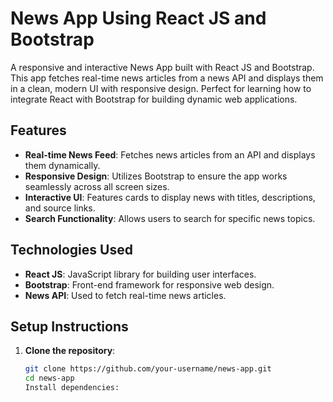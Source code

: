 # News App Using React JS and Bootstrap

A responsive and interactive News App built with React JS and Bootstrap. This app fetches real-time news articles from a news API and displays them in a clean, modern UI with responsive design. Perfect for learning how to integrate React with Bootstrap for building dynamic web applications.

## Features
- **Real-time News Feed**: Fetches news articles from an API and displays them dynamically.
- **Responsive Design**: Utilizes Bootstrap to ensure the app works seamlessly across all screen sizes.
- **Interactive UI**: Features cards to display news with titles, descriptions, and source links.
- **Search Functionality**: Allows users to search for specific news topics.

## Technologies Used
- **React JS**: JavaScript library for building user interfaces.
- **Bootstrap**: Front-end framework for responsive web design.
- **News API**: Used to fetch real-time news articles.

## Setup Instructions

1. **Clone the repository**:
   ```bash
   git clone https://github.com/your-username/news-app.git
   cd news-app
   Install dependencies:

